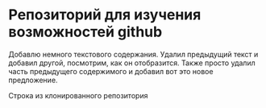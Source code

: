 # Репозиторий для изучения возможностей github

Добавлю немного текстового содержания. 
Удалил предыдущий текст и добавил другой, посмотрим, как он отобразится.
Также просто удалил часть предыдущего содержимого и добавил вот это новое предложение.

Строка из клонированного репозитория